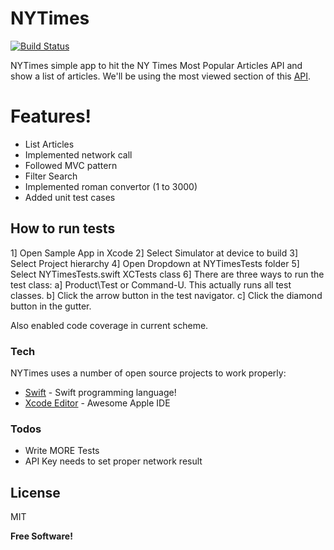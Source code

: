 # NYTimes

[![Build Status](https://travis-ci.org/joemccann/dillinger.svg?branch=master)](https://travis-ci.org/joemccann/dillinger)

NYTimes simple app to hit the NY Times Most Popular Articles API and show a list of articles.
We'll be using the most viewed section of this [API].

# Features!

- List Articles
- Implemented network call
- Followed MVC pattern
- Filter Search
- Implemented roman convertor (1 to 3000)
- Added unit test cases

## How to run tests
1] Open Sample App in Xcode
2] Select Simulator at device to build
3] Select Project hierarchy 
4] Open Dropdown at NYTimesTests folder
5] Select NYTimesTests.swift XCTests class
6] There are three ways to run the test class:
    a] Product\Test or Command-U. This actually runs all test classes.
    b] Click the arrow button in the test navigator.
    c] Click the diamond button in the gutter.
    
Also enabled code coverage in current scheme.

### Tech

NYTimes uses a number of open source projects to work properly:

* [Swift] - Swift programming language!
* [Xcode Editor] - Awesome Apple IDE

### Todos

- Write MORE Tests
- API Key needs to set proper network result

License
----

MIT


**Free Software!**

[//]: # (These are reference links used in the body of this note and get stripped out when the markdown processor does its job. There is no need to format nicely because it shouldn't be seen. Thanks SO - http://stackoverflow.com/questions/4823468/store-comments-in-markdown-syntax)

[API]: <http://api.nytimes.com/svc/mostpopular/v2/mostviewed/{section}/{period}.json?apikey=sample-key>
[Swift]: <https://developer.apple.com/swift/>
[Xcode Editor]: <https://developer.apple.com/xcode/ide/>
